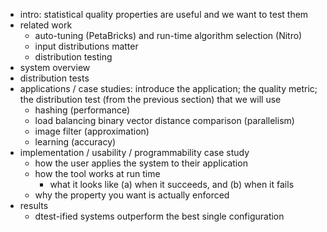 - intro: statistical quality properties are useful and we want to test them
- related work
    - auto-tuning (PetaBricks) and run-time algorithm selection (Nitro)
    - input distributions matter
    - distribution testing
- system overview
- distribution tests
- applications / case studies: introduce the application; the quality metric; the distribution test (from the previous section) that we will use
    - hashing (performance)
    - load balancing binary vector distance comparison (parallelism)
    - image filter (approximation)
    - learning (accuracy)
- implementation / usability / programmability case study
    - how the user applies the system to their application
    - how the tool works at run time
        - what it looks like (a) when it succeeds, and (b) when it fails
    - why the property you want is actually enforced
- results
    - dtest-ified systems outperform the best single configuration
